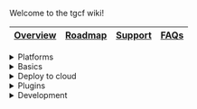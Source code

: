 Welcome to the tgcf wiki!

| [Overview](https://github.com/aahnik/tgcf#readme) | [Roadmap](https://github.com/aahnik/tgcf/discussions/43) | [Support](https://github.com/aahnik/tgcf/discussions/2) | [FAQs](https://github.com/aahnik/tgcf/discussions/196) |
| -------------------------------------------------- | ------------------------------------------------------------ | ------------------------------------------------------------ | ------------------------------------------------------ |


<details>
<summary>Platforms</summary>
<br>

- [Run tgcf on Windows](https://github.com/aahnik/tgcf/wiki/Run-tgcf-on-Windows)
- [Run on Android using Termux](https://github.com/aahnik/tgcf/wiki/Run-on-Android-using-Termux)
- [Install and run using docker](https://github.com/aahnik/tgcf/wiki/Install-and-run-using-docker)

</details>

<details>
<summary>Basics</summary>
<br>

- [Past vs Live modes explained](https://github.com/aahnik/tgcf/wiki/Past-vs-Live-modes-explained)
- [Environment Variables](https://github.com/aahnik/tgcf/wiki/Environment-Variables)
- [How to configure tgcf ?](https://github.com/aahnik/tgcf/wiki/How-to-configure-tgcf-%3F)
- [CLI Usage](https://github.com/aahnik/tgcf/wiki/CLI-Usage)
- [Running continuously in background](https://github.com/aahnik/tgcf/discussions/219)

</details>

<details>
<summary>Deploy to cloud</summary>
<br>

- [Deploy to Heroku](https://github.com/aahnik/tgcf/wiki/Deploy-to-Heroku)
- [Deploy to Digital Ocean](https://github.com/aahnik/tgcf/wiki/Deploy-to-Digital-Ocean)
- [Run for free on Gitpod](https://github.com/aahnik/tgcf/wiki/Run-for-free-on-Gitpod)
- [Run tgcf in past mode periodically using GitHub Actions](https://github.com/aahnik/tgcf/wiki/Run-tgcf-in-past-mode-periodically)

</details>

<details>
<summary>Plugins</summary>
<br>

- [Intro](https://github.com/aahnik/tgcf/wiki/Plugins)
- [How to use filters ?](https://github.com/aahnik/tgcf/wiki/How-to-use-filters-%3F)
- [Format text before sending to destination](https://github.com/aahnik/tgcf/wiki/Format-text-before-sending-to-destination)
- [Text Replacement feature explained](https://github.com/aahnik/tgcf/wiki/Text-Replacement-feature-explained)
- [How to use watermarking ?](https://github.com/aahnik/tgcf/wiki/How-to-use--watermarking-%3F)
- [You can do OCR !](https://github.com/aahnik/tgcf/wiki/You-can-do-OCR)

</details>


<details>
<summary>Development</summary>
<br>

- [How to write a plugin for tgcf ?](https://github.com/aahnik/tgcf/wiki/How-to-write-a-plugin-for-tgcf-%3F)
- [Contributing Guidelines](https://github.com/aahnik/tgcf/blob/main/.github/CONTRIBUTING.md#contributing-guidelines)
- [Package management with Poetry](https://python-poetry.org/docs/)
- [Telethon documentation](https://docs.telethon.dev/en/latest/)
</details>
